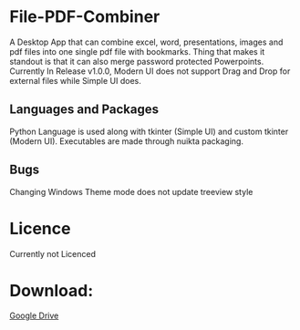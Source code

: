 # File-PDF-Combiner
A Desktop App that can combine excel, word, presentations, images and pdf files into one single pdf file with bookmarks. Thing that makes it standout is that it can also merge password protected Powerpoints. Currently In Release v1.0.0, Modern UI does not support Drag and Drop for external files while Simple UI does.
## Languages and Packages
Python Language is used along with tkinter (Simple UI) and custom tkinter (Modern UI). Executables are made through nuikta packaging.
## Bugs
Changing Windows Theme mode does not update treeview style
# Licence
Currently not Licenced
# Download:
[Google Drive](https://drive.google.com/drive/folders/14C3XE5p2PElz2H6RgWpl6rlcAnUFQHe3?usp=sharing)

